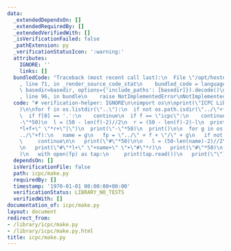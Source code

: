 ```yaml
---
data:
  _extendedDependsOn: []
  _extendedRequiredBy: []
  _extendedVerifiedWith: []
  _isVerificationFailed: false
  _pathExtension: py
  _verificationStatusIcon: ':warning:'
  attributes:
    IGNORE: ''
    links: []
  bundledCode: "Traceback (most recent call last):\n  File \"/opt/hostedtoolcache/Python/3.9.6/x64/lib/python3.9/site-packages/onlinejudge_verify/documentation/build.py\"\
    , line 71, in _render_source_code_stat\n    bundled_code = language.bundle(stat.path,\
    \ basedir=basedir, options={'include_paths': [basedir]}).decode()\n  File \"/opt/hostedtoolcache/Python/3.9.6/x64/lib/python3.9/site-packages/onlinejudge_verify/languages/python.py\"\
    , line 96, in bundle\n    raise NotImplementedError\nNotImplementedError\n"
  code: "# verification-helper: IGNORE\n\nimport os\n\nprint(\"ICPC Library @ tapu\"\
    )\n\nfor f in os.listdir(\"..\"):\n  if not os.path.isdir(\"../\"+f):\n    continue\n\
    \  if f[0] == '.':\n    continue\n  if f == \"icpc\":\n    continue\n\n  print(\"\
    -\"*50)\n  l = (50 - len(f)-2)//2\n  r = (50 - len(f)-2)-l\n  print(\"|\"+\" \"\
    *l+f+\" \"*r+\"|\")\n  print(\"-\"*50)\n  print()\n\n  for g in os.listdir(\"\
    ../\"+f):\n   name = g\n   fp = \"../\" + f + \"/\" + g\n   if not os.path.isfile(fp):\n\
    \     continue\n\n   print(\"#\"*50)\n\n   l = (50-len(name)-2)//2\n   r = (50-len(name)-2)-l\n\
    \n   print(\"#\"*l+\" \"+name+\" \"+\"#\"*r)\n   print(\"#\"*50)\n   print(\"\"\
    )\n   with open(fp) as tap:\n     print(tap.read())\n   print(\"\")\n"
  dependsOn: []
  isVerificationFile: false
  path: icpc/make.py
  requiredBy: []
  timestamp: '1970-01-01 00:00:00+00:00'
  verificationStatus: LIBRARY_NO_TESTS
  verifiedWith: []
documentation_of: icpc/make.py
layout: document
redirect_from:
- /library/icpc/make.py
- /library/icpc/make.py.html
title: icpc/make.py
---
```

